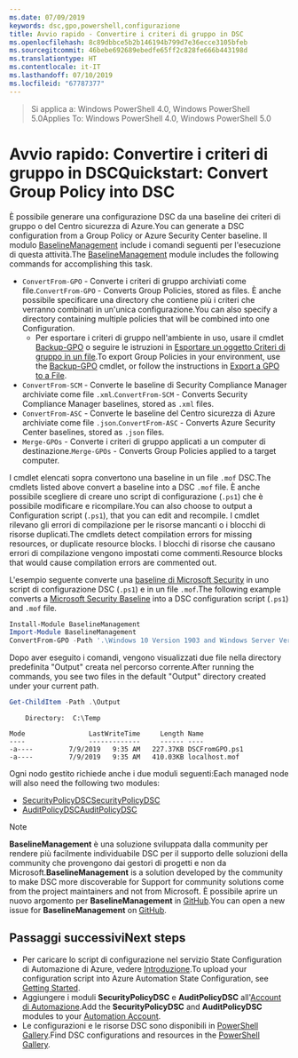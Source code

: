 ```yaml
---
ms.date: 07/09/2019
keywords: dsc,gpo,powershell,configurazione
title: Avvio rapido - Convertire i criteri di gruppo in DSC
ms.openlocfilehash: 8c89dbbce5b2b146194b799d7e36ecce3105bfeb
ms.sourcegitcommit: 46bebe692689ebedfe65ff2c828fe666b443198d
ms.translationtype: HT
ms.contentlocale: it-IT
ms.lasthandoff: 07/10/2019
ms.locfileid: "67787377"
---
```

> <span data-ttu-id="bea01-103">Si applica a: Windows PowerShell 4.0, Windows PowerShell 5.0</span><span class="sxs-lookup"><span data-stu-id="bea01-103">Applies To: Windows PowerShell 4.0, Windows PowerShell 5.0</span></span>

# <a name="quickstart-convert-group-policy-into-dsc"></a><span data-ttu-id="bea01-104">Avvio rapido: Convertire i criteri di gruppo in DSC</span><span class="sxs-lookup"><span data-stu-id="bea01-104">Quickstart: Convert Group Policy into DSC</span></span>

<span data-ttu-id="bea01-105">È possibile generare una configurazione DSC da una baseline dei criteri di gruppo o del Centro sicurezza di Azure.</span><span class="sxs-lookup"><span data-stu-id="bea01-105">You can generate a DSC configuration from a Group Policy or Azure Security Center baseline.</span></span> <span data-ttu-id="bea01-106">Il modulo [BaselineManagement](https://www.powershellgallery.com/packages/BaselineManagement) include i comandi seguenti per l'esecuzione di questa attività.</span><span class="sxs-lookup"><span data-stu-id="bea01-106">The [BaselineManagement](https://www.powershellgallery.com/packages/BaselineManagement) module includes the following commands for accomplishing this task.</span></span>

- <span data-ttu-id="bea01-107">`ConvertFrom-GPO` - Converte i criteri di gruppo archiviati come file.</span><span class="sxs-lookup"><span data-stu-id="bea01-107">`ConvertFrom-GPO` - Converts Group Policies, stored as files.</span></span> <span data-ttu-id="bea01-108">È anche possibile specificare una directory che contiene più i criteri che verranno combinati in un'unica configurazione.</span><span class="sxs-lookup"><span data-stu-id="bea01-108">You can also specify a directory containing multiple policies that will be combined into one Configuration.</span></span>
  - <span data-ttu-id="bea01-109">Per esportare i criteri di gruppo nell'ambiente in uso, usare il cmdlet [Backup-GPO](/powershell/module/grouppolicy/backup-gpo?view=win10-ps) o seguire le istruzioni in [Esportare un oggetto Criteri di gruppo in un file](/microsoft-desktop-optimization-pack/agpm/export-a-gpo-to-a-file).</span><span class="sxs-lookup"><span data-stu-id="bea01-109">To export Group Policies in your environment, use the [Backup-GPO](/powershell/module/grouppolicy/backup-gpo?view=win10-ps) cmdlet, or follow the instructions in [Export a GPO to a File](/microsoft-desktop-optimization-pack/agpm/export-a-gpo-to-a-file).</span></span>
- <span data-ttu-id="bea01-110">`ConvertFrom-SCM` - Converte le baseline di Security Compliance Manager archiviate come file `.xml`.</span><span class="sxs-lookup"><span data-stu-id="bea01-110">`ConvertFrom-SCM` - Converts Security Compliance Manager baselines, stored as `.xml` files.</span></span>
- <span data-ttu-id="bea01-111">`ConvertFrom-ASC` - Converte le baseline del Centro sicurezza di Azure archiviate come file `.json`.</span><span class="sxs-lookup"><span data-stu-id="bea01-111">`ConvertFrom-ASC` - Converts Azure Security Center baselines, stored as `.json` files.</span></span>
- <span data-ttu-id="bea01-112">`Merge-GPOs` - Converte i criteri di gruppo applicati a un computer di destinazione.</span><span class="sxs-lookup"><span data-stu-id="bea01-112">`Merge-GPOs` - Converts Group Policies applied to a target computer.</span></span>

<span data-ttu-id="bea01-113">I cmdlet elencati sopra convertono una baseline in un file `.mof` DSC.</span><span class="sxs-lookup"><span data-stu-id="bea01-113">The cmdlets listed above convert a baseline into a DSC `.mof` file.</span></span> <span data-ttu-id="bea01-114">È anche possibile scegliere di creare uno script di configurazione (`.ps1`) che è possibile modificare e ricompilare.</span><span class="sxs-lookup"><span data-stu-id="bea01-114">You can also choose to output a Configuration script (`.ps1`), that you can edit and recompile.</span></span> <span data-ttu-id="bea01-115">I cmdlet rilevano gli errori di compilazione per le risorse mancanti o i blocchi di risorse duplicati.</span><span class="sxs-lookup"><span data-stu-id="bea01-115">The cmdlets detect compilation errors for missing resources, or duplicate resource blocks.</span></span> <span data-ttu-id="bea01-116">I blocchi di risorse che causano errori di compilazione vengono impostati come commenti.</span><span class="sxs-lookup"><span data-stu-id="bea01-116">Resource blocks that would cause compilation errors are commented out.</span></span>

<span data-ttu-id="bea01-117">L'esempio seguente converte una [baseline di Microsoft Security](https://www.microsoft.com/en-us/download/details.aspx?id=55319) in uno script di configurazione DSC (`.ps1`) e in un file `.mof`.</span><span class="sxs-lookup"><span data-stu-id="bea01-117">The following example converts a [Microsoft Security Baseline](https://www.microsoft.com/en-us/download/details.aspx?id=55319) into a DSC configuration script (`.ps1`) and `.mof` file.</span></span>

```powershell
Install-Module BaselineManagement
Import-Module BaselineManagement
ConvertFrom-GPO -Path '.\Windows 10 Version 1903 and Windows Server Version 1903 Security Baseline\GPOs\' -OutputConfigurationScript
```

<span data-ttu-id="bea01-118">Dopo aver eseguito i comandi, vengono visualizzati due file nella directory predefinita "Output" creata nel percorso corrente.</span><span class="sxs-lookup"><span data-stu-id="bea01-118">After running the commands, you see two files in the default "Output" directory created under your current path.</span></span>

```powershell
Get-ChildItem -Path .\Output
```

```Output
    Directory:  C:\Temp

Mode                LastWriteTime     Length Name
----                -------------     ------ ----
-a----         7/9/2019   9:35 AM   227.37KB DSCFromGPO.ps1
-a----         7/9/2019   9:35 AM   410.03KB localhost.mof
```

<span data-ttu-id="bea01-119">Ogni nodo gestito richiede anche i due moduli seguenti:</span><span class="sxs-lookup"><span data-stu-id="bea01-119">Each managed node will also need the following two modules:</span></span>

- [<span data-ttu-id="bea01-120">SecurityPolicyDSC</span><span class="sxs-lookup"><span data-stu-id="bea01-120">SecurityPolicyDSC</span></span>](https://www.powershellgallery.com/packages/SecurityPolicyDsc)
- [<span data-ttu-id="bea01-121">AuditPolicyDSC</span><span class="sxs-lookup"><span data-stu-id="bea01-121">AuditPolicyDSC</span></span>](https://www.powershellgallery.com/packages/AuditPolicyDsc)

> [!NOTE]
> <span data-ttu-id="bea01-122">**BaselineManagement** è una soluzione sviluppata dalla community per rendere più facilmente individuabile DSC per il supporto delle soluzioni della community che provengono dai gestori di progetti e non da Microsoft.</span><span class="sxs-lookup"><span data-stu-id="bea01-122">**BaselineManagement** is a solution developed by the community to make DSC more discoverable for Support for community solutions come from the project maintainers and not from Microsoft.</span></span> <span data-ttu-id="bea01-123">È possibile aprire un nuovo argomento per **BaselineManagement** in [GitHub](https://github.com/microsoft/BaselineManagement).</span><span class="sxs-lookup"><span data-stu-id="bea01-123">You can open a new issue for **BaselineManagement** on [GitHub](https://github.com/microsoft/BaselineManagement).</span></span>

## <a name="next-steps"></a><span data-ttu-id="bea01-124">Passaggi successivi</span><span class="sxs-lookup"><span data-stu-id="bea01-124">Next steps</span></span>

- <span data-ttu-id="bea01-125">Per caricare lo script di configurazione nel servizio State Configuration di Automazione di Azure, vedere [Introduzione](/automation/automation-dsc-getting-started#importing-a-configuration-into-azure-automation).</span><span class="sxs-lookup"><span data-stu-id="bea01-125">To upload your configuration script into Azure Automation State Configuration, see [Getting Started](/automation/automation-dsc-getting-started#importing-a-configuration-into-azure-automation).</span></span>
- <span data-ttu-id="bea01-126">Aggiungere i moduli **SecurityPolicyDSC** e **AuditPolicyDSC** all'[Account di Automazione](/azure/automation/shared-resources/modules).</span><span class="sxs-lookup"><span data-stu-id="bea01-126">Add the **SecurityPolicyDSC** and **AuditPolicyDSC** modules to your [Automation Account](/azure/automation/shared-resources/modules).</span></span>
- <span data-ttu-id="bea01-127">Le configurazioni e le risorse DSC sono disponibili in [PowerShell Gallery](https://www.powershellgallery.com/).</span><span class="sxs-lookup"><span data-stu-id="bea01-127">Find DSC configurations and resources in the [PowerShell Gallery](https://www.powershellgallery.com/).</span></span>
